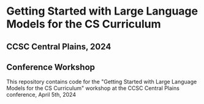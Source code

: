 # Getting Started with Large Language Models for the CS Curriculum
## CCSC Central Plains, 2024
## Conference Workshop
This repository contains code for the "Getting Started with Large Language Models for the CS Curriculum" workshop at the CCSC Central Plains conference, April 5th, 2024
